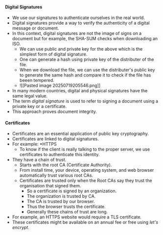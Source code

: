 #### Digital Signatures
- We use our signatures to authenticate ourselves in the real world.
- Digital signatures provide a way to verify the authenticity of a digital message or document.
- In this context, digital signatures are not the image of signs on a document but for example, the SHA-SUM checks when downloading an ISO.
	- We can use public and private key for the above which is the simplest form of digital signature.
	- One can generate a hash using private key of the distributer of the file.
	- When we download the file, we can use the distributer's public key to generate the same hash and compare it to check if the file has beeen tempered.
	- ![[Pasted image 20250719205546.png]]
- In many modern countries, digital and physical signatures have the same legal value.
- The term _digital signature_ is used to refer to signing a document using a private key or a certificate.
- This approach proves document integrity.
#### Certificates
- Certificates are an essential application of public key cryptography.
- Certificates are linked to digital signatures.
- For example: *HTTPS
	- To know if the client is really talking to the proper server, we use certificates to authenticate this identity.
- They have a chain of trust.
	- Starts with the root CA (Certificate Authority).
	- From install time, your device, operating system, and web browser automatically trust various root CAs.
	- Certificates are trusted only when the Root CAs say they trust the organisation that signed them.
		- So a certificate is signed by an organization.
		- The organization is trusted by CA.
		- The CA is trusted by our browser.
		- Thus the browser trusts the certificate.
		- Generally these chains of trust are long.
- For example, an HTTPS website would require a TLS certificate.
- These certificates might be available on an annual fee or free using *let's encrypt*.